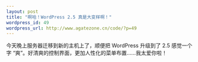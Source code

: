```yaml
--- 
layout: post
title: "啊哈！WordPress 2.5 真是大变样啊！"
wordpress_id: 49
wordpress_url: http://www.agatezone.cn/code/?p=49
---
```

今天晚上服务器迁移到新的主机上了，顺便把 WordPress 升级到了 2.5 感觉一个字 “爽”。好清爽的控制界面，更加人性化的菜单布置……我太爱你啦！
